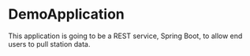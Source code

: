 # DemoApplication
This application is going to be a REST service, Spring Boot, to allow end users to pull station data.
